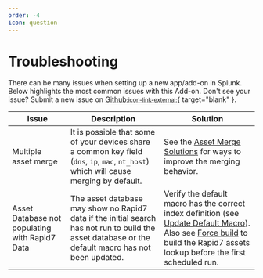 ```yaml
---
order: -4
icon: question
---
```


# Troubleshooting

There can be many issues when setting up a new app/add-on in Splunk. Below highlights the most common issues with this Add-on. Don't see your issue? Submit a new issue on [Github<small>:icon-link-external:</small>](https://github.com/ZachChristensen28/SA-Rapid7Assets/issues){ target="blank" }.

Issue | Description | Solution
----- | ----------- | --------
Multiple asset merge | It is possible that some of your devices share a common key field (`dns`, `ip`, `mac`, `nt_host`) which will cause merging by default. |See the [Asset Merge Solutions](asset-merge.md) for ways to improve the merging behavior.
Asset Database not populating with Rapid7 Data | The asset database may show no Rapid7 data if the initial search has not run to build the asset database or the default macro has not been updated. | Verify the default macro has the correct index definition (see [Update Default Macro](../start/macro.md)). Also see [Force build](../start/build.md) to build the Rapid7 assets lookup before the first scheduled run.
